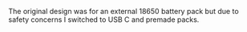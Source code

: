 The original design was for an external 18650 battery pack but due to safety concerns I switched to USB C and premade packs. 
